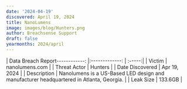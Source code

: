 ```yaml
---
date: '2024-04-19'
discovered: April 19, 2024
title: NanoLumens
image: images/blog/Hunters.png
author: Breachsense Support
draft: false
yearmonths: 2024/april
---
```


| Data Breach Report------------:     |:-------------:    | :-----:|
| Victim      | nanolumens.com      | 
| Threat Actor      | Hunters      | 
| Date Discovered      | Apr 19, 2024      | 
| Description      | Nanolumens is a US-Based LED design and manufacturer headquartered in Atlanta, Georgia.      | 
| Leak Size      | 133.6GB      | 

